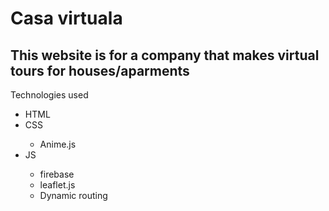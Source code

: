 <h1>Casa virtuala</h1>

<h2>This website is for a company that makes virtual tours for houses/aparments</h2>


<p>Technologies used</p>
<ul>
    <li>HTML</li>
    <li>CSS</li>
    <ul><li>Anime.js</li></ul>
    <li>JS</li>
    <ul>
        <li>firebase</li>
        <li>leaflet.js</li>
        <li>Dynamic routing</li>
    </ul>
</ul>
